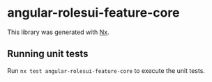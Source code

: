 # angular-rolesui-feature-core

This library was generated with [Nx](https://nx.dev).

## Running unit tests

Run `nx test angular-rolesui-feature-core` to execute the unit tests.
